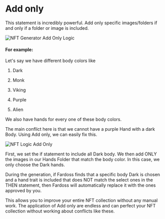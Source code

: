 # Add only

This statement is incredibly powerful. Add only specific images/folders if and only if a folder or image is included.

![NFT Generator Add Only Logic](https://s3.amazonaws.com/cdn.fardoss.com/docs_content/Logic%20Add%20Only%20Start.png)

#### For example:

Let's say we have different body colors like

1. Dark

2. Monk

3. Viking

4. Purple

5. Alien

We also have hands for every one of these body colors. 

The main conflict here is that we cannot have a purple Hand with a dark Body. Using Add only, we can easily fix this. 

![NFT Logic Add Only](https://s3.amazonaws.com/cdn.fardoss.com/docs_content/Logic%20Add%20Only%20End.png)

First, we set the if statement to include all Dark body. We then add ONLY the images in our Hands Folder that match the body color. In this case, we only choose the Dark hands.

During the generation, if Fardoss finds that a specific body Dark is chosen and a hand trait is included that does NOT match the select ones in the THEN statement, then Fardoss will automatically replace it with the ones approved by you.

This allows you to improve your entire NFT collection without any manual work. The application of Add only are endless and can perfect your NFT collection without working about conflicts like these. 
